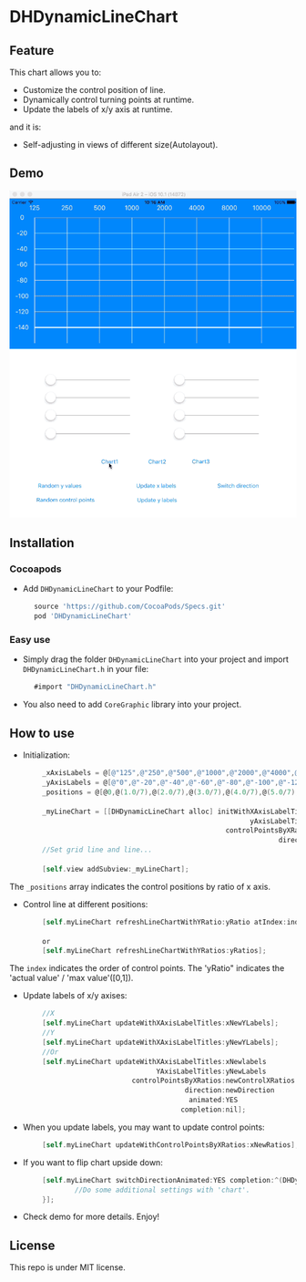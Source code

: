 # DHDynamicLineChart

## Feature

This chart allows you to:
* Customize the control position of line.
* Dynamically control turning points at runtime.
* Update the labels of x/y axis at runtime.<br>

and it is:
* Self-adjusting in views of different size(Autolayout).

## Demo

 ![img](https://github.com/DavidHSW/DHDynamicLineChart/blob/master/DemoGif.gif)

## Installation
### Cocoapods
* Add `DHDynamicLineChart` to your Podfile:
```Ruby
      source 'https://github.com/CocoaPods/Specs.git'
      pod 'DHDynamicLineChart'
```

### Easy use
* Simply drag the folder `DHDynamicLineChart` into your project and import `DHDynamicLineChart.h` in your file:
```Objective-C
      #import "DHDynamicLineChart.h" 
```

* You also need to add `CoreGraphic` library into your project. 

## How to use

* Initialization:
```Objective-C
        _xAxisLabels = @[@"125",@"250",@"500",@"1000",@"2000",@"4000",@"8000",@"10000"];//Label titles
        _yAxisLabels = @[@"0",@"-20",@"-40",@"-60",@"-80",@"-100",@"-120",@"-140"];
        _positions = @[@0,@(1.0/7),@(2.0/7),@(3.0/7),@(4.0/7),@(5.0/7),@(6.0/7),@1];
        
        _myLineChart = [[DHDynamicLineChart alloc] initWithXAxisLabelTitles:_xAxisLabels
                                                           yAxisLabelTitles:_yAxisLabels
                                                     controlPointsByXRatios:_positions
                                                                  direction:DHDyanmicChartDirectionDown];//Facing up or down.
        //Set grid line and line...
                                       
        [self.view addSubview:_myLineChart];
```

  The `_positions` array indicates the control positions by ratio of x axis.

* Control line at different positions:
```Objective-C
        [self.myLineChart refreshLineChartWithYRatio:yRatio atIndex:index];
        
        or
        [self.myLineChart refreshLineChartWithYRatios:yRatios];
```

  The `index` indicates the order of control points. The 'yRatio" indicates the 'actual value' / 'max value'([0,1]).

* Update labels of x/y axises:
```Objective-C
        //X
        [self.myLineChart updateWithXAxisLabelTitles:xNewYLabels];
        //Y
        [self.myLineChart updateWithXAxisLabelTitles:yNewYLabels];
        //Or
        [self.myLineChart updateWithXAxisLabelTitles:xNewlabels
                                    YAxisLabelTitles:yNewLabels
                              controlPointsByXRatios:newControlXRatios
                                           direction:newDirection
                                            animated:YES
                                          completion:nil];
```

* When you update labels, you may want to update control points:
```Objective-C
        [self.myLineChart updateWithControlPointsByXRatios:xNewRatios];
```
        
* If you want to flip chart upside down:
```Objective-C
        [self.myLineChart switchDirectionAnimated:YES completion:^(DHDynamicLineChart * _Nonnull chart) {
                //Do some additional settings with 'chart'.
        }];
```

* Check demo for more details. Enjoy!

## License

This repo is under MIT license.

